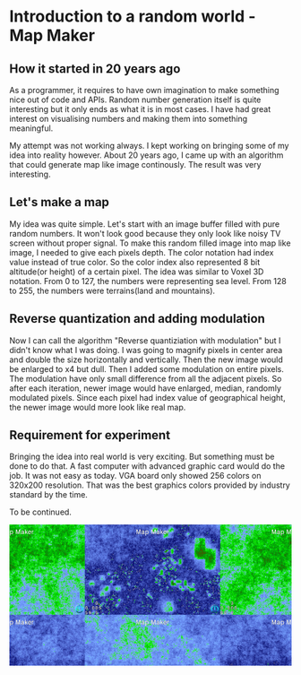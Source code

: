 # Introduction to a random world - Map Maker

## How it started in 20 years ago

As a programmer, it requires to have own imagination to make something nice out of code and APIs. Random number generation itself is quite interesting but it only ends as what it is in most cases. I have had great interest on visualising numbers and making them into something meaningful.

My attempt was not working always. I kept working on bringing some of my idea into reality however. About 20 years ago, I came up with an algorithm that could generate map like image continously. The result was very interesting.

## Let's make a map

My idea was quite simple. Let's start with an image buffer filled with pure random numbers. It won't look good because they only look like noisy TV screen without proper signal. To make this random filled image into map like image, I needed to give each pixels depth. The color notation had index value instead of true color. So the color index also represented 8 bit altitude(or height) of a certain pixel. The idea was similar to Voxel 3D notation. From 0 to 127, the numbers were representing sea level. From 128 to 255, the numbers were terrains(land and mountains).

## Reverse quantization and adding modulation

Now I can call the algorithm "Reverse quantiziation with modulation" but I didn't know what I was doing. I was going to magnify pixels in center area and double the size horizontally and vertically. Then the new image would be enlarged to x4 but dull. Then I added some modulation on entire pixels. The modulation have only small difference from all the adjacent pixels. So after each iteration, newer image would have enlarged, median, randomly modulated pixels. Since each pixel had index value of geographical height, the newer image would more look like real map.

## Requirement for experiment

Bringing the idea into real world is very exciting. But something must be done to do that. A fast computer with advanced graphic card would do the job. It was not easy as today. VGA board only showed 256 colors on 320x200 resolution. That was the best graphics colors provided by industry standard by the time.

To be continued.

![Example Image](../project_images/cover.jpg?raw=true "Example Image")
